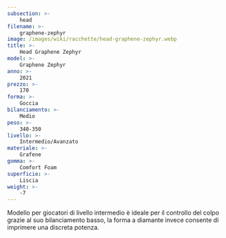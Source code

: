 ```yaml
---
subsection: >-
    head
filename: >-
    graphene-zephyr
image: /images/wiki/racchette/head-graphene-zephyr.webp
title: >-
    Head Graphene Zephyr
model: >-
    Graphene Zephyr
anno: >-
    2021
prezzo: >-
    170
forma: >-
    Goccia
bilanciamento: >-
    Medio
peso: >-
    340-350
livello: >-
    Intermedio/Avanzato
materiale: >-
    Grafene
gomma: >-
    Comfort Foam
superficie: >-
    Liscia
weight: >-
    -7
---
```

Modello per giocatori di livello intermedio è ideale per il controllo del colpo grazie al suo bilanciamento basso, la forma a diamante invece consente di imprimere una discreta potenza.